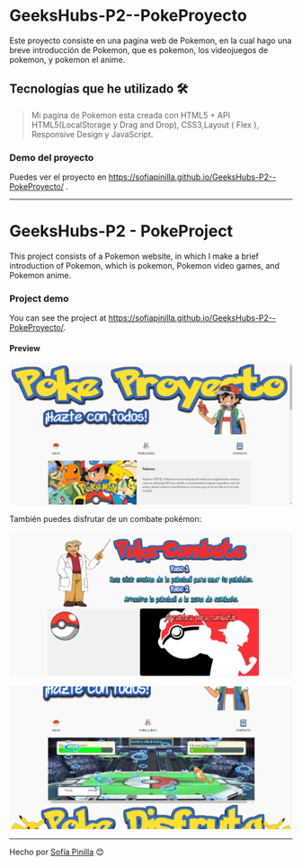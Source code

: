 # GeeksHubs-P2--PokeProyecto
Este proyecto consiste en una pagina web de Pokemon, en la cual hago una breve introducción de Pokemon, que es pokemon, 
los videojuegos de pokemon, y pokemon el anime.

## Tecnologías que he utilizado 🛠️

>Mi pagina de Pokemon esta creada con HTML5 + API HTML5(LocalStorage y Drag and Drop), CSS3,Layout ( Flex ), Responsive Design y
JavaScript.

### Demo del proyecto 

Puedes ver el proyecto en https://sofiapinilla.github.io/GeeksHubs-P2--PokeProyecto/ .
 
 ---
 
# GeeksHubs-P2 - PokeProject
This project consists of a Pokemon website, in which I make a brief introduction of Pokemon, which is pokemon,
Pokemon video games, and Pokemon anime.

### Project demo

You can see the project at https://sofiapinilla.github.io/GeeksHubs-P2--PokeProyecto/.

#### Preview

![Pokefoto](imagenes/pokefoto.png) 

También puedes disfrutar de un combate pokémon:

![Pokefoto](imagenes/combate.png) 

![Pokefoto](imagenes/combate2.png) 

---
Hecho por [Sofía Pinilla](https://github.com/SofiaPinilla) 😊
